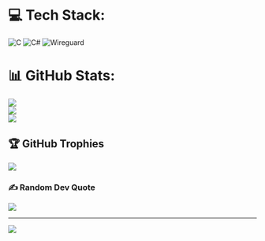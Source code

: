
# 💻 Tech Stack:
![C](https://img.shields.io/badge/c-%2300599C.svg?style=for-the-badge&logo=c&logoColor=white) ![C#](https://img.shields.io/badge/c%23-%23239120.svg?style=for-the-badge&logo=csharp&logoColor=white) ![Wireguard](https://img.shields.io/badge/wireguard-%2388171A.svg?style=for-the-badge&logo=wireguard&logoColor=white)
# 📊 GitHub Stats:
![](https://github-readme-stats.vercel.app/api?username=STIZZY801&theme=cobalt&hide_border=false&include_all_commits=true&count_private=true)<br/>
![](https://github-readme-streak-stats.herokuapp.com/?user=STIZZY801&theme=cobalt&hide_border=false)<br/>
![](https://github-readme-stats.vercel.app/api/top-langs/?username=STIZZY801&theme=cobalt&hide_border=false&include_all_commits=true&count_private=true&layout=compact)

## 🏆 GitHub Trophies
![](https://github-profile-trophy.vercel.app/?username=STIZZY801&theme=radical&no-frame=false&no-bg=true&margin-w=4)

### ✍️ Random Dev Quote
![](https://quotes-github-readme.vercel.app/api?type=horizontal&theme=radical)

---
[![](https://visitcount.itsvg.in/api?id=STIZZY801&icon=6&color=0)](https://visitcount.itsvg.in)

<!-- Proudly created with GPRM ( https://gprm.itsvg.in ) -->
